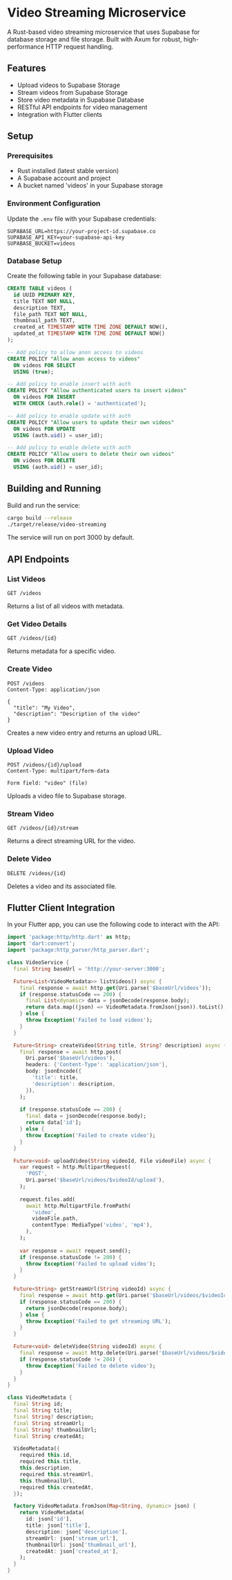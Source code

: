 # Video Streaming Microservice

A Rust-based video streaming microservice that uses Supabase for database storage and file storage. Built with Axum for robust, high-performance HTTP request handling.

## Features

- Upload videos to Supabase Storage
- Stream videos from Supabase Storage
- Store video metadata in Supabase Database
- RESTful API endpoints for video management
- Integration with Flutter clients

## Setup

### Prerequisites

- Rust installed (latest stable version)
- A Supabase account and project
- A bucket named 'videos' in your Supabase storage

### Environment Configuration

Update the `.env` file with your Supabase credentials:

```
SUPABASE_URL=https://your-project-id.supabase.co
SUPABASE_API_KEY=your-supabase-api-key
SUPABASE_BUCKET=videos
```

### Database Setup

Create the following table in your Supabase database:

```sql
CREATE TABLE videos (
  id UUID PRIMARY KEY,
  title TEXT NOT NULL,
  description TEXT,
  file_path TEXT NOT NULL,
  thumbnail_path TEXT,
  created_at TIMESTAMP WITH TIME ZONE DEFAULT NOW(),
  updated_at TIMESTAMP WITH TIME ZONE DEFAULT NOW()
);

-- Add policy to allow anon access to videos
CREATE POLICY "Allow anon access to videos" 
  ON videos FOR SELECT 
  USING (true);

-- Add policy to enable insert with auth
CREATE POLICY "Allow authenticated users to insert videos" 
  ON videos FOR INSERT 
  WITH CHECK (auth.role() = 'authenticated');

-- Add policy to enable update with auth
CREATE POLICY "Allow users to update their own videos" 
  ON videos FOR UPDATE 
  USING (auth.uid() = user_id);

-- Add policy to enable delete with auth
CREATE POLICY "Allow users to delete their own videos" 
  ON videos FOR DELETE 
  USING (auth.uid() = user_id);
```

## Building and Running

Build and run the service:

```bash
cargo build --release
./target/release/video-streaming
```

The service will run on port 3000 by default.

## API Endpoints

### List Videos

```
GET /videos
```

Returns a list of all videos with metadata.

### Get Video Details

```
GET /videos/{id}
```

Returns metadata for a specific video.

### Create Video

```
POST /videos
Content-Type: application/json

{
  "title": "My Video",
  "description": "Description of the video"
}
```

Creates a new video entry and returns an upload URL.

### Upload Video

```
POST /videos/{id}/upload
Content-Type: multipart/form-data

Form field: "video" (file)
```

Uploads a video file to Supabase storage.

### Stream Video

```
GET /videos/{id}/stream
```

Returns a direct streaming URL for the video.

### Delete Video

```
DELETE /videos/{id}
```

Deletes a video and its associated file.

## Flutter Client Integration

In your Flutter app, you can use the following code to interact with the API:

```dart
import 'package:http/http.dart' as http;
import 'dart:convert';
import 'package:http_parser/http_parser.dart';

class VideoService {
  final String baseUrl = 'http://your-server:3000';

  Future<List<VideoMetadata>> listVideos() async {
    final response = await http.get(Uri.parse('$baseUrl/videos'));
    if (response.statusCode == 200) {
      final List<dynamic> data = jsonDecode(response.body);
      return data.map((json) => VideoMetadata.fromJson(json)).toList();
    } else {
      throw Exception('Failed to load videos');
    }
  }

  Future<String> createVideo(String title, String? description) async {
    final response = await http.post(
      Uri.parse('$baseUrl/videos'),
      headers: {'Content-Type': 'application/json'},
      body: jsonEncode({
        'title': title,
        'description': description,
      }),
    );
    
    if (response.statusCode == 200) {
      final data = jsonDecode(response.body);
      return data['id'];
    } else {
      throw Exception('Failed to create video');
    }
  }

  Future<void> uploadVideo(String videoId, File videoFile) async {
    var request = http.MultipartRequest(
      'POST',
      Uri.parse('$baseUrl/videos/$videoId/upload'),
    );
    
    request.files.add(
      await http.MultipartFile.fromPath(
        'video',
        videoFile.path,
        contentType: MediaType('video', 'mp4'),
      ),
    );
    
    var response = await request.send();
    if (response.statusCode != 200) {
      throw Exception('Failed to upload video');
    }
  }

  Future<String> getStreamUrl(String videoId) async {
    final response = await http.get(Uri.parse('$baseUrl/videos/$videoId/stream'));
    if (response.statusCode == 200) {
      return jsonDecode(response.body);
    } else {
      throw Exception('Failed to get streaming URL');
    }
  }

  Future<void> deleteVideo(String videoId) async {
    final response = await http.delete(Uri.parse('$baseUrl/videos/$videoId'));
    if (response.statusCode != 204) {
      throw Exception('Failed to delete video');
    }
  }
}

class VideoMetadata {
  final String id;
  final String title;
  final String? description;
  final String streamUrl;
  final String? thumbnailUrl;
  final String createdAt;

  VideoMetadata({
    required this.id,
    required this.title,
    this.description,
    required this.streamUrl,
    this.thumbnailUrl,
    required this.createdAt,
  });

  factory VideoMetadata.fromJson(Map<String, dynamic> json) {
    return VideoMetadata(
      id: json['id'],
      title: json['title'],
      description: json['description'],
      streamUrl: json['stream_url'],
      thumbnailUrl: json['thumbnail_url'],
      createdAt: json['created_at'],
    );
  }
}
```